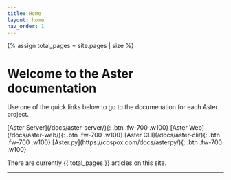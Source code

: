 ```yaml
---
title: Home
layout: home
nav_order: 1
---
```


{% assign total_pages = site.pages | size %}

# Welcome to the Aster documentation
Use one of the quick links below to go to the documenation for each Aster project.

<span class="fs-6">
[Aster Server](/docs/aster-server/){: .btn .fw-700 .w100}
[Aster Web](/docs/aster-web/){: .btn .fw-700 .w100}
[Aster CLI](/docs/aster-cli/){: .btn .fw-700 .w100}
[Aster.py](https://cospox.com/docs/asterpy/){: .btn .fw-700 .w100}
</span>

There are currently {{ total_pages }} articles on this site.

----
